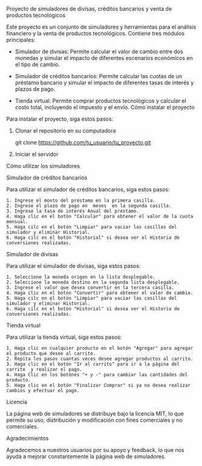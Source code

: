 Proyecto de simuladores de divisas, créditos bancarios y venta de productos tecnológicos

Este proyecto es un conjunto de simuladores y herramientas para el análisis financiero y la venta de productos tecnológicos. Contiene tres módulos principales:

* Simulador de divisas: Permite calcular el valor de cambio entre dos monedas y simular el impacto de diferentes escenarios económicos en el tipo de cambio.

* Simulador de créditos bancarios: Permite calcular las cuotas de un préstamo bancario y simular el impacto de diferentes tasas de interés y plazos de pago.

* Tienda virtual: Permite comprar productos tecnológicos y calcular el costo total, incluyendo el impuesto y el envío.
Cómo instalar el proyecto

Para instalar el proyecto, siga estos pasos:

1. Clonar el repositorio en su computadora

    git clone https://github.com/tu_usuario/tu_proyecto.git

2. Iniciar el servidor

Cómo utilizar los simuladores

Simulador de créditos bancarios

Para utilizar el simulador de créditos bancarios, siga estos pasos:

    1. Ingrese el monto del préstamo en la primera casilla.    
    2. Ingrese el plazo de pago en  meses  en la segunda casilla.
    3. Ingrese la tasa de interés Anual del prestamo.
    4. Haga clic en el botón "Calcular" para obtener el valor de la cuota mensual.
    5. Haga cilc en el botón "Limpiar" para vaciar las casillas del simulador y eliminar Historial.
    6. Haga cilc en el botón "Historial" si desea ver el Historia de conversiones realizadas.

Simulador de divisas

Para utilizar el simulador de divisas, siga estos pasos:

    1. Seleccione la moneda origen en la lista desplegable.
    2. Seleccione la moneda destino en la segunda lista desplegable.
    3. Ingrese el valor que desea convertir en la tercera casilla.    
    4. Haga clic en el botón "Convertir" para obtener el valor de cambio.
    5. Haga cilc en el botón "Limpiar" para vaciar las casillas del simulador y eliminar Historial.
    6. Haga cilc en el botón "Historial" si desea ver el Historia de conversiones realizadas. 

Tienda virtual

Para utilizar la tienda virtual, siga estos pasos:

    1. Haga clic en cualquier producto en el botón "Agregar" para agregar el producto que desee al carrito.     
    2. Repita los pasos cuantas veces desee agregar productos al carrito.
    3. Haga clic en el botón "Ir al carrito" para ir a la página del carrito  y realizar el pago.
    4. Haga Clic en los botónes "+ y -" para cambiar las cantidades del producto.
    5. Haga clic en el botón "Finalizar Comprar" si ya no desea realizar cambios y efectuar el pago.

<h>Licencia</h>

La página web de simuladores se distribuye bajo la licencia MIT, lo que permite su uso, distribución y modificación con fines comerciales y no comerciales.

Agradecimientos

Agradecemos a nuestros usuarios por su apoyo y feedback, lo que nos ayuda a mejorar constantemente la página web de simuladores.